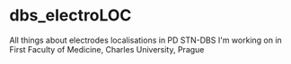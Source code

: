 # dbs_electroLOC
All things about electrodes localisations in PD STN-DBS I'm working on in First Faculty of Medicine, Charles University, Prague
